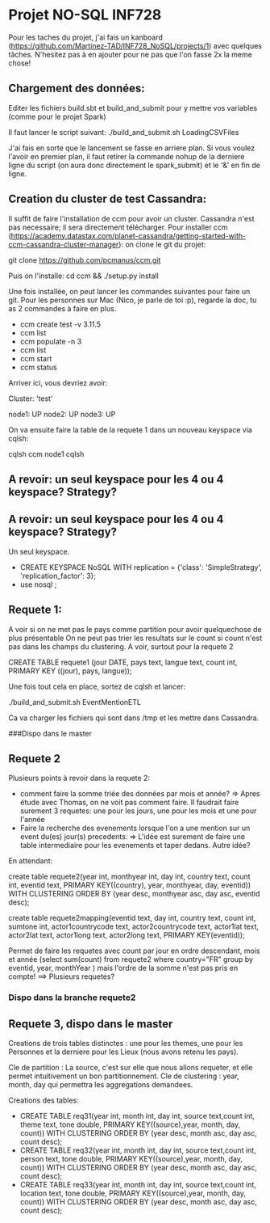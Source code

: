 # Projet NO-SQL INF728

Pour les taches du projet, j'ai fais un kanboard (https://github.com/Martinez-TAD/INF728_NoSQL/projects/1) avec quelques tâches.
N'hesitez pas à en ajouter pour ne pas que l'on fasse 2x la meme chose!


## Chargement des données:
Editer les fichiers build.sbt et build_and_submit pour y mettre vos variables (comme pour le projet Spark)

Il faut lancer le script suivant:
./build_and_submit.sh LoadingCSVFiles

J'ai fais en sorte que le lancement se fasse en arriere plan. Si vous voulez l'avoir en premier plan, il faut retirer la commande nohup de la derniere ligne du script (on aura donc directement le spark_submit) et le '&' en fin de ligne.

## Creation du cluster de test Cassandra:
Il suffit de faire l'installation de ccm pour avoir un cluster. Cassandra n'est pas necessaire; il sera directement télécharger.
Pour installer ccm (https://academy.datastax.com/planet-cassandra/getting-started-with-ccm-cassandra-cluster-manager):
on clone le git du projet:

git clone https://github.com/pcmanus/ccm.git

Puis on l'installe:
cd ccm && ./setup.py install


Une fois installée, on peut lancer les commandes suivantes pour faire un git. Pour les personnes sur Mac (Nico, je parle de toi :p), regarde la doc, tu as 2 commandes à faire en plus.

* ccm create test -v 3.11.5
* ccm list
* ccm populate -n 3
* ccm list
* ccm start
* ccm status

Arriver ici, vous devriez avoir:

Cluster: 'test'

node1: UP
node2: UP
node3: UP

On va ensuite faire la table de la requete 1 dans un nouveau keyspace via cqlsh:

cqlsh
ccm node1 cqlsh

## A revoir: un seul keyspace pour les 4 ou 4 keyspace? Strategy? 

## A revoir: un seul keyspace pour les 4 ou 4 keyspace? Strategy? 

Un seul keyspace.


* CREATE KEYSPACE NoSQL WITH replication = {'class': 'SimpleStrategy', 'replication_factor': 3};
* use nosql ;

## Requete 1:
A voir si on ne met pas le pays comme partition pour avoir quelquechose de plus présentable
On ne peut pas trier les resultats sur le count si count n'est pas dans les champs du clustering. A voir, surtout pour la requete 2

CREATE TABLE requete1 (jour DATE, pays text, langue text, count int, PRIMARY KEY ((jour), pays, langue));

Une fois tout cela en place, sortez de cqlsh et lancer:

./build_and_submit.sh EventMentionETL

Ca va charger les fichiers qui sont dans /tmp et les mettre dans Cassandra.

###Dispo dans le master

## Requete 2
Plusieurs points à revoir dans la requete 2:
 - comment faire la somme triée des données par mois et année?
   => Apres étude avec Thomas, on ne voit pas comment faire. 
   Il faudrait faire surement 3 requetes: une pour les jours, une pour les mois et une pour l'année
 - Faire la recherche des evenements lorsque l'on a une mention sur un event du(es)  jour(s) precedents:
   => L'idée est surement de faire une table intermediaire pour les evenements et taper dedans. Autre idée?

En attendant:


create table requete2(year int, monthyear int, day int, country text, count int, eventid text, PRIMARY KEY((country), year, monthyear, day, eventid)) WITH CLUSTERING ORDER BY (year desc, monthyear asc, day asc, eventid desc);

create table requete2mapping(eventid text, day int, country text, count int, sumtone int, actor1countrycode text, actor2countrycode text, actor1lat text, actor2lat text, actor1long text, actor2long text, PRIMARY KEY(eventid));  


Permet de faire les requetes avec count par jour en ordre descendant, mois et année (select sum(count) from requete2 where country="FR" group by eventid, year, monthYear ) mais l'ordre de la somme n'est pas pris en compte!
==> Plusieurs requetes?

### Dispo dans la branche requete2

## Requete 3, dispo dans le master
 Creations de trois tables distinctes : une pour les themes, une pour les Personnes et la derniere pour les Lieux (nous avons retenu les pays).
 
 Cle de partition : La source, c'est sur elle que nous allons requeter, et elle permet intuitivement un bon partitionnement.
 Cle de clustering : year, month, day qui permettra les aggregations demandees.
 
 Creations des tables:
- CREATE TABLE req31(year int, month int, day int, source text,count int, theme text, tone double, PRIMARY KEY((source),year, month, day, count)) WITH CLUSTERING ORDER BY (year desc, month asc, day asc, count desc);
- CREATE TABLE req32(year int, month int, day int, source text,count int, person text, tone double, PRIMARY KEY((source),year, month, day, count)) WITH CLUSTERING ORDER BY (year desc, month asc, day asc, count desc);
- CREATE TABLE req33(year int, month int, day int, source text,count int, location text, tone double, PRIMARY KEY((source),year, month, day, count)) WITH CLUSTERING ORDER BY (year desc, month asc, day asc, count desc);


